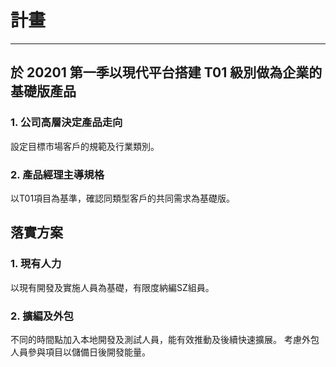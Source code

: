 # 計畫
-------------------------

## 於 20201 第一季以現代平台搭建 T01 級別做為企業的基礎版產品
### 1. 公司高層決定產品走向
設定目標市場客戶的規範及行業類別。

### 2. 產品經理主導規格
以T01項目為基準，確認同類型客戶的共同需求為基礎版。



## 落實方案

### 1. 現有人力
以現有開發及實施人員為基礎，有限度納編SZ組員。

### 2. 擴編及外包
不同的時間點加入本地開發及測試人員，能有效推動及後續快速擴展。
考慮外包人員參與項目以儲備日後開發能量。
